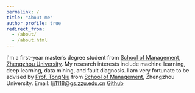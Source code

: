 ```yaml
---
permalink: /
title: "About me"
author_profile: true
redirect_from: 
  - /about/
  - /about.html
---
```


I'm a first-year master’s degree student from [School of Management](http://www7.zzu.edu.cn/glxy/), [Zhengzhou University](https://www.zzu.edu.cn/). My research interests include machine learning, deep learning, data mining, and fault diagnosis.
I am very fortunate to be advised by [Prof. TongNiu](https://www7.zzu.edu.cn/glxy/info/1501/5170.htm) from [School of Management](http://www7.zzu.edu.cn/glxy/), Zhengzhou University.
Email: ljj1118@gs.zzu.edu.cn
[Github](https://github.com/LJJ1125)
